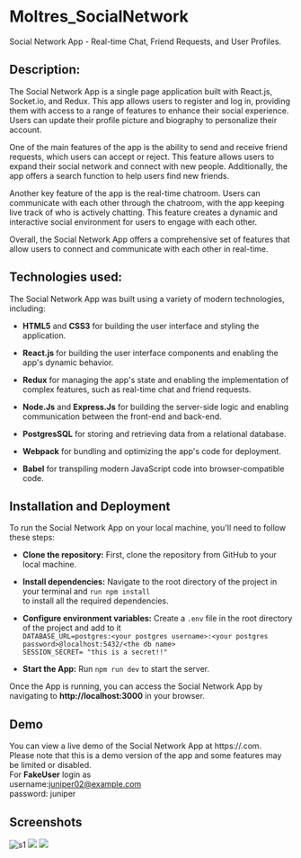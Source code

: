 # Moltres_SocialNetwork

Social Network App - Real-time Chat, Friend Requests, and User Profiles.


## Description:

The Social Network App is a single page application built with React.js, Socket.io, and Redux. This app allows users to register and log in, providing them with access to a range of features to enhance their social experience. Users can update their profile picture and biography to personalize their account.

One of the main features of the app is the ability to send and receive friend requests, which users can accept or reject. This feature allows users to expand their social network and connect with new people. Additionally, the app offers a search function to help users find new friends.

Another key feature of the app is the real-time chatroom. Users can communicate with each other through the chatroom, with the app keeping live track of who is actively chatting. This feature creates a dynamic and interactive social environment for users to engage with each other.

Overall, the Social Network App offers a comprehensive set of features that allow users to connect and communicate with each other in real-time. 


## Technologies used:

The Social Network App was built using a variety of modern technologies, including:
-   **HTML5** and **CSS3** for building the user interface and styling the application.

-   **React.js** for building the user interface components and enabling the app's dynamic behavior.

-   **Redux** for managing the app's state and enabling the implementation of complex features, such as real-time chat and friend requests.

-   **Node.Js** and **Express.Js** for building the server-side logic and enabling communication between the front-end and back-end.

-   **PostgresSQL** for storing and retrieving data from a relational database.

-   **Webpack** for bundling and optimizing the app's code for deployment.

-   **Babel** for transpiling modern JavaScript code into browser-compatible code.


## Installation and Deployment

To run the Social Network App on your local machine, you'll need to follow these steps:

-   **Clone the repository:** First, clone the repository from GitHub to your local machine.

-   **Install dependencies:** Navigate to the root directory of the project in your terminal and ```run npm install```<br />
 to install all the required dependencies.

-   **Configure environment variables:** Create a ```.env``` file in the root directory of the project and add to it <br />
```DATABASE_URL=postgres:<your postgres username>:<your postgres password>@localhost:5432/<the db name>``` <br />
```SESSION_SECRET= "this is a secret!!"```

-   **Start the App:** Run ```npm run dev``` to start the server.

Once the App is running, you can access the Social Network App by navigating to **http://localhost:3000** in your browser.

## Demo
You can view a live demo of the Social Network App at https://.com.<br />
Please note that this is a demo version of the app and some features may be limited or disabled.<br />
For **FakeUser** login as<br />
username:juniper02@example.com <br />
password: juniper


## Screenshots
![s1](https://user-images.githubusercontent.com/107426060/203870074-df7143b3-3e2f-4ff9-b899-ad3ab72be014.jpg)
![](https://github.com/AKindakly/Spiced_Academy_SocialNetwork/blob/main/README.data/gif1.gif)
![](https://github.com/AKindakly/Spiced_Academy_SocialNetwork/blob/main/README.data/gif2.gif)
